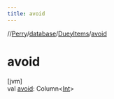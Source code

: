 ```yaml
---
title: avoid
---
```

//[Perry](../../../index.html)/[database](../index.html)/[DueyItems](index.html)/[avoid](avoid.html)



# avoid



[jvm]\
val [avoid](avoid.html): Column&lt;[Int](https://kotlinlang.org/api/latest/jvm/stdlib/kotlin/-int/index.html)&gt;





